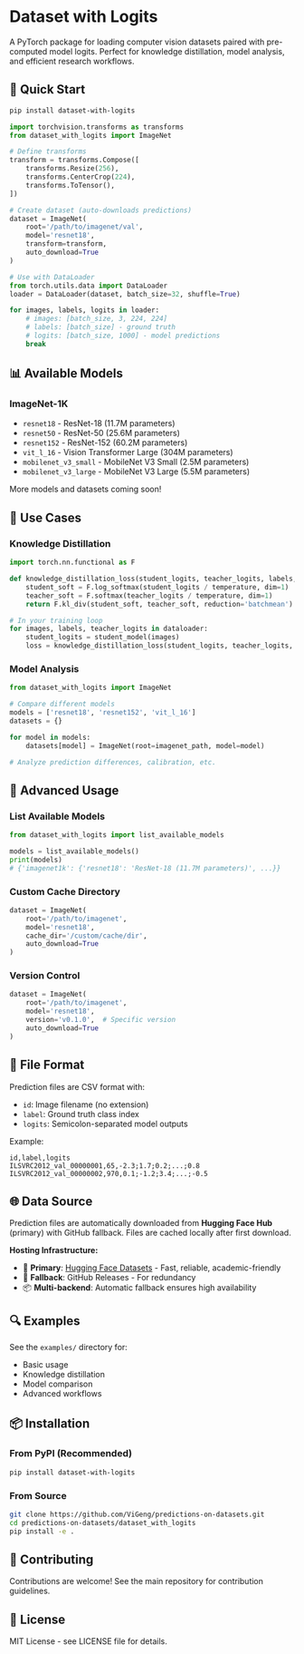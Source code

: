 # Dataset with Logits

A PyTorch package for loading computer vision datasets paired with pre-computed model logits. Perfect for knowledge distillation, model analysis, and efficient research workflows.

## 🚀 Quick Start

```bash
pip install dataset-with-logits
```

```python
import torchvision.transforms as transforms
from dataset_with_logits import ImageNet

# Define transforms
transform = transforms.Compose([
    transforms.Resize(256),
    transforms.CenterCrop(224),
    transforms.ToTensor(),
])

# Create dataset (auto-downloads predictions)
dataset = ImageNet(
    root='/path/to/imagenet/val',
    model='resnet18',
    transform=transform,
    auto_download=True
)

# Use with DataLoader
from torch.utils.data import DataLoader
loader = DataLoader(dataset, batch_size=32, shuffle=True)

for images, labels, logits in loader:
    # images: [batch_size, 3, 224, 224] 
    # labels: [batch_size] - ground truth
    # logits: [batch_size, 1000] - model predictions
    break
```

## 📊 Available Models

### ImageNet-1K
- `resnet18` - ResNet-18 (11.7M parameters)
- `resnet50` - ResNet-50 (25.6M parameters)  
- `resnet152` - ResNet-152 (60.2M parameters)
- `vit_l_16` - Vision Transformer Large (304M parameters)
- `mobilenet_v3_small` - MobileNet V3 Small (2.5M parameters)
- `mobilenet_v3_large` - MobileNet V3 Large (5.5M parameters)

More models and datasets coming soon!

## 🎯 Use Cases

### Knowledge Distillation
```python
import torch.nn.functional as F

def knowledge_distillation_loss(student_logits, teacher_logits, labels, temperature=3.0):
    student_soft = F.log_softmax(student_logits / temperature, dim=1)
    teacher_soft = F.softmax(teacher_logits / temperature, dim=1)
    return F.kl_div(student_soft, teacher_soft, reduction='batchmean')

# In your training loop
for images, labels, teacher_logits in dataloader:
    student_logits = student_model(images)
    loss = knowledge_distillation_loss(student_logits, teacher_logits, labels)
```

### Model Analysis
```python
from dataset_with_logits import ImageNet

# Compare different models
models = ['resnet18', 'resnet152', 'vit_l_16']
datasets = {}

for model in models:
    datasets[model] = ImageNet(root=imagenet_path, model=model)

# Analyze prediction differences, calibration, etc.
```

## 🔧 Advanced Usage

### List Available Models
```python
from dataset_with_logits import list_available_models

models = list_available_models()
print(models)
# {'imagenet1k': {'resnet18': 'ResNet-18 (11.7M parameters)', ...}}
```

### Custom Cache Directory
```python
dataset = ImageNet(
    root='/path/to/imagenet',
    model='resnet18',
    cache_dir='/custom/cache/dir',
    auto_download=True
)
```

### Version Control
```python
dataset = ImageNet(
    root='/path/to/imagenet',
    model='resnet18',
    version='v0.1.0',  # Specific version
    auto_download=True
)
```

## 📁 File Format

Prediction files are CSV format with:
- `id`: Image filename (no extension)
- `label`: Ground truth class index  
- `logits`: Semicolon-separated model outputs

Example:
```csv
id,label,logits
ILSVRC2012_val_00000001,65,-2.3;1.7;0.2;...;0.8
ILSVRC2012_val_00000002,970,0.1;-1.2;3.4;...;-0.5
```

## 🌐 Data Source

Prediction files are automatically downloaded from **Hugging Face Hub** (primary) with GitHub fallback. Files are cached locally after first download.

**Hosting Infrastructure:**
- 🤗 **Primary**: [Hugging Face Datasets](https://huggingface.co/datasets/ViGeng/prediction-datasets) - Fast, reliable, academic-friendly
- 🐙 **Fallback**: GitHub Releases - For redundancy
- 📦 **Multi-backend**: Automatic fallback ensures high availability

## 🔍 Examples

See the `examples/` directory for:
- Basic usage
- Knowledge distillation
- Model comparison
- Advanced workflows

## 📦 Installation

### From PyPI (Recommended)
```bash
pip install dataset-with-logits
```

### From Source
```bash
git clone https://github.com/ViGeng/predictions-on-datasets.git
cd predictions-on-datasets/dataset_with_logits
pip install -e .
```

## 🤝 Contributing

Contributions are welcome! See the main repository for contribution guidelines.

## 📄 License

MIT License - see LICENSE file for details.
